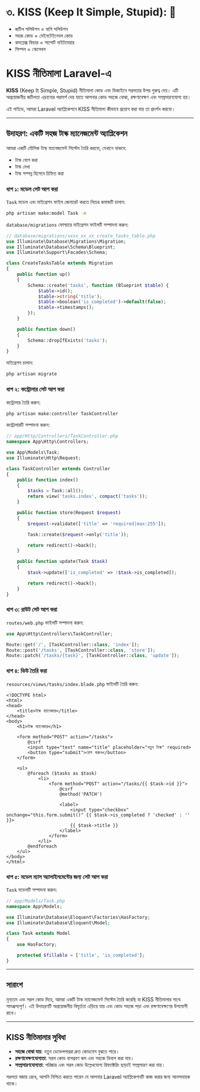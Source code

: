 # ৩. KISS (Keep It Simple, Stupid): 💫

- জটিল সলিউশন = বাগি সলিউশন
- সহজ কোড = মেইনটেইনেবল কোড
- কমপ্লেক্স ফিচার = সাপোর্ট নাইটমেয়ার
- সিম্পল = স্কেলেবল

# KISS নীতিমালা Laravel-এ

**KISS** (Keep It Simple, Stupid) নীতিমালা কোড এবং ডিজাইনে সরলতার উপর গুরুত্ব দেয়। এটি অপ্রয়োজনীয় জটিলতা এড়ানোর পরামর্শ দেয় যাতে আপনার কোড সহজে বোঝা, রক্ষণাবেক্ষণ এবং সম্প্রসারণযোগ্য হয়।

এই গাইডে, আমরা Laravel অ্যাপ্লিকেশনে KISS নীতিমালা কীভাবে প্রয়োগ করা যায় তা প্রদর্শন করবো।

---

## উদাহরণ: একটি সহজ টাস্ক ম্যানেজমেন্ট অ্যাপ্লিকেশন

আমরা একটি মৌলিক টাস্ক ম্যানেজমেন্ট সিস্টেম তৈরি করবো, যেখানে থাকবে:

- টাস্ক যোগ করা
- টাস্ক দেখা
- টাস্ক সম্পন্ন হিসেবে চিহ্নিত করা

### ধাপ ১: মডেল সেট আপ করা

`Task` মডেল এবং মাইগ্রেশন ফাইল জেনারেট করতে নিচের কমান্ডটি চালান:

```bash
php artisan make:model Task -m
```

`database/migrations` ফোল্ডারে মাইগ্রেশন ফাইলটি সম্পাদনা করুন:

```php
// database/migrations/xxxx_xx_xx_create_tasks_table.php
use Illuminate\Database\Migrations\Migration;
use Illuminate\Database\Schema\Blueprint;
use Illuminate\Support\Facades\Schema;

class CreateTasksTable extends Migration
{
    public function up()
    {
        Schema::create('tasks', function (Blueprint $table) {
            $table->id();
            $table->string('title');
            $table->boolean('is_completed')->default(false);
            $table->timestamps();
        });
    }

    public function down()
    {
        Schema::dropIfExists('tasks');
    }
}
```

মাইগ্রেশন চালান:

```bash
php artisan migrate
```

### ধাপ ২: কন্ট্রোলার সেট আপ করা

কন্ট্রোলার তৈরি করুন:

```bash
php artisan make:controller TaskController
```

কন্ট্রোলারটি সম্পাদনা করুন:

```php
// app/Http/Controllers/TaskController.php
namespace App\Http\Controllers;

use App\Models\Task;
use Illuminate\Http\Request;

class TaskController extends Controller
{
    public function index()
    {
        $tasks = Task::all();
        return view('tasks.index', compact('tasks'));
    }

    public function store(Request $request)
    {
        $request->validate(['title' => 'required|max:255']);

        Task::create($request->only('title'));

        return redirect()->back();
    }

    public function update(Task $task)
    {
        $task->update(['is_completed' => !$task->is_completed]);

        return redirect()->back();
    }
}
```

### ধাপ ৩: রাউট সেট আপ করা

`routes/web.php` ফাইলটি সম্পাদনা করুন:

```php
use App\Http\Controllers\TaskController;

Route::get('/', [TaskController::class, 'index']);
Route::post('/tasks', [TaskController::class, 'store']);
Route::patch('/tasks/{task}', [TaskController::class, 'update']);
```

### ধাপ ৪: ভিউ তৈরি করা

`resources/views/tasks/index.blade.php` ফাইলটি তৈরি করুন:

```blade
<!DOCTYPE html>
<html>
<head>
    <title>টাস্ক ম্যানেজার</title>
</head>
<body>
    <h1>টাস্ক ম্যানেজার</h1>

    <form method="POST" action="/tasks">
        @csrf
        <input type="text" name="title" placeholder="নতুন টাস্ক" required>
        <button type="submit">যোগ করুন</button>
    </form>

    <ul>
        @foreach ($tasks as $task)
            <li>
                <form method="POST" action="/tasks/{{ $task->id }}">
                    @csrf
                    @method('PATCH')

                    <label>
                        <input type="checkbox" onchange="this.form.submit()" {{ $task->is_completed ? 'checked' : '' }}>
                        {{ $task->title }}
                    </label>
                </form>
            </li>
        @endforeach
    </ul>
</body>
</html>
```

### ধাপ ৫: মডেল ম্যাস অ্যাসাইনমেন্টের জন্য সেট আপ করা

`Task` মডেলটি সম্পাদনা করুন:

```php
// app/Models/Task.php
namespace App\Models;

use Illuminate\Database\Eloquent\Factories\HasFactory;
use Illuminate\Database\Eloquent\Model;

class Task extends Model
{
    use HasFactory;

    protected $fillable = ['title', 'is_completed'];
}
```

---

## সারাংশ

নূন্যতম এবং সরল কোড দিয়ে, আমরা একটি টাস্ক ম্যানেজমেন্ট সিস্টেম তৈরি করেছি যা KISS নীতিমালার সাথে সামঞ্জস্যপূর্ণ। এই উদাহরণটি অপ্রয়োজনীয় বিমূর্ততা এড়িয়ে যায় এবং কোড সহজে পড়া এবং রক্ষণাবেক্ষণের উপযোগী রাখে।

---

## KISS নীতিমালার সুবিধা

- **সহজে বোঝা যায়**: নতুন ডেভেলপাররা দ্রুত কোডবেস বুঝতে পারে।
- **রক্ষণাবেক্ষণযোগ্যতা**: সরল কোড বাগপ্রবণ কম এবং সহজে ডিবাগ করা যায়।
- **সম্প্রসারণযোগ্যতা**: পরিষ্কার এবং সরল কোড উল্লেখযোগ্য রিফ্যাক্টরিং ছাড়াই সম্প্রসারণ করা যায়।

সরলতা বজায় রেখে, আপনি নিশ্চিত করতে পারেন যে আপনার Laravel অ্যাপ্লিকেশনটি কাজ করার জন্য আনন্দদায়ক থাকে।

